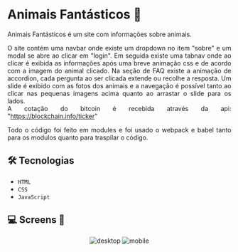 <h1>Animais Fantásticos 🦊</h1>

<div style="text-align: justify;">
Animais Fantásticos é um site com informações sobre animais.

O site contém uma navbar onde existe um dropdown no item "sobre" e um modal se abre ao clicar em "login". 
Em seguida existe uma tabnav onde ao clicar é exibida as informações após uma breve animação css e de acordo com a imagem do animal clicado. 
Na seção de FAQ existe a animação de accordion, cada pergunta ao ser clicada extende ou recolhe a resposta.
Um slide é exibido com as fotos dos animais e a navegação é possível tanto ao clicar nas pequenas imagens acima quanto ao arrastar o slide para os lados.<br/>
A cotação do bitcoin é recebida através da api: "https://blockchain.info/ticker"

Todo o código foi feito em modules e foi usado o webpack e babel tanto para os modulos quanto para traspilar o código.
</div>

## 🛠 Tecnologias

- <code>HTML</code>
- <code>CSS</code>
- <code>JavaScript</code>

## 💻 Screens 📱
<div align="center">
  
![desktop](https://user-images.githubusercontent.com/76831929/155433018-00c5b7af-a6ba-4030-830c-3ba3ae6c1f00.png)
![mobile](https://user-images.githubusercontent.com/76831929/155433025-99948e78-351e-4f91-9c6f-07040586e8f8.png)
  
</div>

